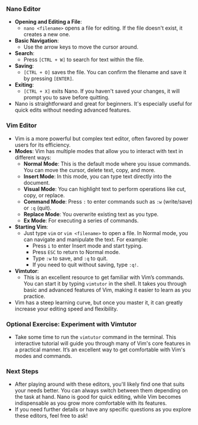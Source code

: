 ### **Nano Editor**
- **Opening and Editing a File**:
    - `nano <filename>` opens a file for editing. If the file doesn't exist, it creates a new one.
- **Basic Navigation**:
    - Use the arrow keys to move the cursor around.
- **Search**:
    - Press `[CTRL + W]` to search for text within the file.
- **Saving**:
    - `[CTRL + O]` saves the file. You can confirm the filename and save it by pressing `[ENTER]`.
- **Exiting**:
    - `[CTRL + X]` exits Nano. If you haven't saved your changes, it will prompt you to save before quitting.
- Nano is straightforward and great for beginners. It's especially useful for quick edits without needing advanced features.



### **Vim Editor**
- Vim is a more powerful but complex text editor, often favored by power users for its efficiency.
- **Modes**: Vim has multiple modes that allow you to interact with text in different ways:
    - **Normal Mode**: This is the default mode where you issue commands. You can move the cursor, delete text, copy, and more.
    - **Insert Mode**: In this mode, you can type text directly into the document.
    - **Visual Mode**: You can highlight text to perform operations like cut, copy, or replace.
    - **Command Mode**: Press `:` to enter commands such as `:w` (write/save) or `:q` (quit).
    - **Replace Mode**: You overwrite existing text as you type.
    - **Ex Mode**: For executing a series of commands.
- **Starting Vim**:
    - Just type `vim` or `vim <filename>` to open a file. In Normal mode, you can navigate and manipulate the text. For example:
        - Press `i` to enter Insert mode and start typing.
        - Press `ESC` to return to Normal mode.
        - Type `:w` to save, and `:q` to quit.
        - If you need to quit without saving, type `:q!`.
- **Vimtutor**:
    - This is an excellent resource to get familiar with Vim’s commands. You can start it by typing `vimtutor` in the shell. It takes you through basic and advanced features of Vim, making it easier to learn as you practice.
- Vim has a steep learning curve, but once you master it, it can greatly increase your editing speed and flexibility.



### Optional Exercise: Experiment with **Vimtutor**
- Take some time to run the `vimtutor` command in the terminal. This interactive tutorial will guide you through many of Vim's core features in a practical manner. It’s an excellent way to get comfortable with Vim's modes and commands.



### Next Steps
- After playing around with these editors, you'll likely find one that suits your needs better. You can always switch between them depending on the task at hand. Nano is good for quick editing, while Vim becomes indispensable as you grow more comfortable with its features.
- If you need further details or have any specific questions as you explore these editors, feel free to ask!